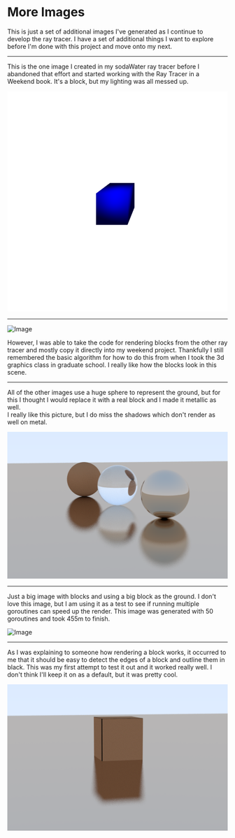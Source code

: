 More Images
===========

This is just a set of additional images I've generated as I continue to develop the ray
tracer.  I have a set of additional things I want to explore before I'm done with this 
project and move onto my next.

---

This is the one image I created in my sodaWater ray tracer before I abandoned that
effort and started working with the Ray Tracer in a Weekend book.  It's a block, but
my lighting was all messed up.

![Image](initial.png)

---

![Image](blocks01.png)

However, I was able to take the code for rendering blocks from the other ray tracer
and mostly copy it directly into my weekend project.  Thankfully I still remembered 
the basic algorithm for how to do this from when I took the 3d graphics class in 
graduate school.  I really like how the blocks look in this scene.

---

All of the other images use a huge sphere to represent the ground, but for this I 
thought I would replace it with a real block and I made it metallic as well.  
I really like this picture, but I do miss the shadows which don't render as well
 on metal.

![Image](blocks02.png)

---

Just a big image with blocks and using a big block as the ground.  I don't love this
image, but I am using it as a test to see if running multiple goroutines can speed
up the render.  This image was generated with 50 goroutines and took 455m to finish.

![Image](blocks03.png)

---

As I was explaining to someone how rendering a block works, it occurred to me that
it should be easy to detect the edges of a block and outline them in black.  This was
my first attempt to test it out and it worked really well.  I don't think I'll keep
it on as a default, but it was pretty cool.

![Image](blocks04.png)


